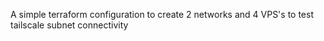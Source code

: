 A simple terraform configuration to create 2 networks and 4 VPS's to test tailscale subnet connectivity
